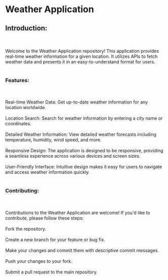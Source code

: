 # Weather Application
<h2>Introduction:</h2>
<br><br>
Welcome to the Weather Application repository! This application provides real-time weather information for a given location. It utilizes APIs to fetch weather data and presents it in an easy-to-understand format for users.
<br><br>
<h3>Features:</h3>
<br><br>
Real-time Weather Data: Get up-to-date weather information for any location worldwide.
<br><br>
Location Search: Search for weather information by entering a city name or coordinates.
<br><br>
Detailed Weather Information: View detailed weather forecasts including temperature, humidity, wind speed, and more.
<br><br>
Responsive Design: The application is designed to be responsive, providing a seamless experience across various devices and screen sizes.
<br><br>
User-Friendly Interface: Intuitive design makes it easy for users to navigate and access weather information quickly.
<br><br>
<h3>Contributing:</h3>
<br><br>
Contributions to the Weather Application are welcome! If you'd like to contribute, please follow these steps:
<br><br>
Fork the repository.
<br><br>
Create a new branch for your feature or bug fix.<br><br>
Make your changes and commit them with descriptive commit messages.<br><br>
Push your changes to your fork.<br><br>
Submit a pull request to the main repository.<br><br>
<br><br>
